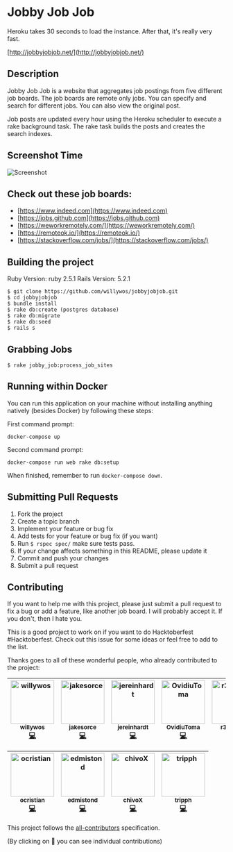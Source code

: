 # Jobby Job Job

Heroku takes 30 seconds to load the instance. After that, it's really very fast.

[http://jobbyjobjob.net/](http://jobbyjobjob.net/)

## Description

Jobby Job Job is a website that aggregates job postings from five different job boards.
The job boards are remote only jobs. You can specify and search for different jobs.
You can also view the original post.

Job posts are updated every hour using the Heroku scheduler to execute a rake
background task. The rake task builds the posts and creates the search indexes.

## Screenshot Time

![Screenshot](public/img/screenshot.png)

## Check out these job boards:

- [https://www.indeed.com](https://www.indeed.com)
- [https://jobs.github.com](https://jobs.github.com)
- [https://weworkremotely.com/](https://weworkremotely.com/)
- [https://remoteok.io/](https://remoteok.io/)
- [https://stackoverflow.com/jobs/](https://stackoverflow.com/jobs/)


## Building the project

Ruby Version: ruby 2.5.1
Rails Version: 5.2.1

```
$ git clone https://github.com/willywos/jobbyjobjob.git
$ cd jobbyjobjob
$ bundle install
$ rake db:create (postgres database)
$ rake db:migrate
$ rake db:seed
$ rails s
```

## Grabbing Jobs

```
$ rake jobby_job:process_job_sites
```

## Running within Docker

You can run this application on your machine without installing anything natively (besides Docker) by following these steps:

First command prompt:
```
docker-compose up
```

Second command prompt:
```
docker-compose run web rake db:setup
```

When finished, remember to run `docker-compose down`.

## Submitting Pull Requests

1. Fork the project
2. Create a topic branch
3. Implement your feature or bug fix
4. Add tests for your feature or bug fix (if you want)
5. Run `$ rspec spec/` make sure tests pass.
6. If your change affects something in this README, please update it
7. Commit and push your changes
8. Submit a pull request

## Contributing
If you want to help me with this project, please just submit a pull request to fix a bug or add a feature, like another job board. I will probably accept it. If you don't, then I hate you.

This is a good project to work on if you want to do Hacktoberfest #Hacktoberfest. Check out this issue for some ideas or feel free to add to the list.

Thanks goes to all of these wonderful people, who already contributed to the project:

<!--
curl command to generate contributors
curl https://api.github.com/repos/willywos/jobbyjobjob/contributors | jq '.[] | .login + " " + .login + " " + .html_url + " " + "code"'

There is a bug in the atom plugin for allcontributors. You have to add a '[' before the img tag that gets generated.
-->

<!-- Contributors START
jakesorce jakesorce https://github.com/jakesorce code
jereinhardt jereinhardt https://github.com/jereinhardt code
OvidiuToma OvidiuToma https://github.com/OvidiuToma code
r33beers r33beers https://github.com/r33beers code
ConnorBach ConnorBach https://github.com/ConnorBach code
inqii inqii https://github.com/inqii code
ocristian ocristian https://github.com/ocristian code
edmistond edmistond https://github.com/edmistond code
chivoX chivoX https://github.com/chivoX code
tripph tripph https://github.com/tripph code

Contributors END -->
<!-- Contributors table START -->
| [<img src="https://avatars.githubusercontent.com/willywos?s=100" width="100" alt="willywos" /><br /><sub>willywos</sub>](https://github.com/willywos)<br />[💻](git@github.com:willywos/jobbyjobjob/commits?author=willywos) | [<img src="https://avatars.githubusercontent.com/jakesorce?s=100" width="100" alt="jakesorce" /><br /><sub>jakesorce</sub>](https://github.com/jakesorce)<br />[💻](git@github.com:willywos/jobbyjobjob/commits?author=jakesorce) | [<img src="https://avatars.githubusercontent.com/jereinhardt?s=100" width="100" alt="jereinhardt" /><br /><sub>jereinhardt</sub>](https://github.com/jereinhardt)<br />[💻](git@github.com:willywos/jobbyjobjob/commits?author=jereinhardt) | [<img src="https://avatars.githubusercontent.com/OvidiuToma?s=100" width="100" alt="OvidiuToma" /><br /><sub>OvidiuToma</sub>](https://github.com/OvidiuToma)<br />[💻](git@github.com:willywos/jobbyjobjob/commits?author=OvidiuToma) | [<img src="https://avatars.githubusercontent.com/r33beers?s=100" width="100" alt="r33beers" /><br /><sub>r33beers</sub>](https://github.com/r33beers)<br />[💻](git@github.com:willywos/jobbyjobjob/commits?author=r33beers) | [<img src="https://avatars.githubusercontent.com/ConnorBach?s=100" width="100" alt="ConnorBach" /><br /><sub>ConnorBach</sub>](https://github.com/ConnorBach)<br />[💻](git@github.com:willywos/jobbyjobjob/commits?author=ConnorBach) | [<img src="https://avatars.githubusercontent.com/inqii?s=100" width="100" alt="inqii" /><br /><sub>inqii</sub>](https://github.com/inqii)<br />[💻](git@github.com:willywos/jobbyjobjob/commits?author=inqii) |
| :---: | :---: | :---: | :---: | :---: | :---: | :---: |

| [<img src="https://avatars.githubusercontent.com/ocristian?s=100" width="100" alt="ocristian" /><br /><sub>ocristian</sub>](https://github.com/ocristian)<br />[💻](git@github.com:willywos/jobbyjobjob/commits?author=ocristian) | [<img src="https://avatars.githubusercontent.com/edmistond?s=100" width="100" alt="edmistond" /><br /><sub>edmistond</sub>](https://github.com/edmistond)<br />[💻](git@github.com:willywos/jobbyjobjob/commits?author=edmistond) | [<img src="https://avatars.githubusercontent.com/chivoX?s=100" width="100" alt="chivoX" /><br /><sub>chivoX</sub>](https://github.com/chivoX)<br />[💻](git@github.com:willywos/jobbyjobjob/commits?author=chivoX) | [<img src="https://avatars.githubusercontent.com/tripph?s=100" width="100" alt="tripph" /><br /><sub>tripph</sub>](https://github.com/tripph)<br />[💻](git@github.com:willywos/jobbyjobjob/commits?author=tripph) |
| :---: | :---: | :---: | :---: |
<!-- Contributors table END -->
This project follows the [all-contributors](https://github.com/kentcdodds/all-contributors) specification.

(By clicking on 📖 you can see individual contributions)
